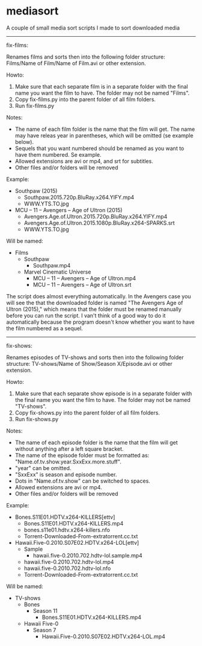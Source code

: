 # mediasort
A couple of small media sort scripts I made to sort downloaded media

---------------------------

fix-films:

Renames films and sorts then into the following folder structure: Films/Name of Film/Name of Film.avi or other extension. 

Howto:

1. Make sure that each separate film is in a separate folder with the final name you want the film to have. The folder may not be named "Films".
2. Copy fix-films.py into the parent folder of all film folders.
3. Run fix-films.py

Notes:

* The name of each film folder is the name that the film will get. The name may have releas year in parentheses, which will be omitted (se example below).
* Sequels that you want numbered should be renamed as you want to have them numbered. Se example.
* Allowed extensions are avi or mp4, and srt for subtitles.
* Other files and/or folders will be removed

Example:

* Southpaw (2015)
	* Southpaw.2015.720p.BluRay.x264.YIFY.mp4
	* WWW.YTS.TO.jpg
* MCU – 11 – Avengers – Age of Ultron (2015)
	* Avengers.Age.of.Ultron.2015.720p.BluRay.x264.YIFY.mp4
	* Avengers.Age.of.Ultron.2015.1080p.BluRay.x264-SPARKS.srt
	* WWW.YTS.TO.jpg

Will be named:

* Films
	* Southpaw
		* Southpaw.mp4
	* Marvel Cinematic Universe
		* MCU – 11 – Avengers – Age of Ultron.mp4
		* MCU – 11 – Avengers – Age of Ultron.srt

The script does almost everything automatically. In the Avengers case you will see the that the downloaded folder is named "The Avengers Age of Ultron (2015)," which means that the folder must be renamed manually before you can run the script. I van't think of a good  way to do it automatically because the program doesn't know whether you want to have the film numbered as a sequel.

---------------------------

fix-shows:

Renames episodes of TV-shows and sorts then into the following folder structure: TV-shows/Name of Show/Season X/Episode.avi or other extension.

Howto:

1. Make sure that each separate show episode is in a separate folder with the final name you want the film to have. The folder may not be named "TV-shows".
2. Copy fix-shows.py into the parent folder of all film folders.
3. Run fix-shows.py

Notes:

* The name of each episode folder is the name that the film will get without anything after a left square bracket. 
* The name of the episode folder must be formatted as: "Name.of.tv.show.year.SxxExx.more.stuff". 
* "year" can be omitted. 
* "SxxExx" is season and episode number. 
* Dots in "Name.of.tv.show" can be switched to spaces.
* Allowed extensions are avi or mp4.
* Other files and/or folders will be removed

Example:

* Bones.S11E01.HDTV.x264-KILLERS[ettv]
	* Bones.S11E01.HDTV.x264-KILLERS.mp4
	* bones.s11e01.hdtv.x264-killers.nfo
	* Torrent-Downloaded-From-extratorrent.cc.txt
* Hawaii.Five-0.2010.S07E02.HDTV.x264-LOL[ettv]
	* Sample
		* hawaii.five-0.2010.702.hdtv-lol.sample.mp4
	* hawaii.five-0.2010.702.hdtv-lol.mp4
	* hawaii.five-0.2010.702.hdtv-lol.nfo
	* Torrent-Downloaded-From-extratorrent.cc.txt

Will be named:

* TV-shows
	* Bones
		* Season 11
			* Bones.S11E01.HDTV.x264-KILLERS.mp4
	* Hawaii Five-0
		* Season 7
			* Hawaii.Five-0.2010.S07E02.HDTV.x264-LOL.mp4
